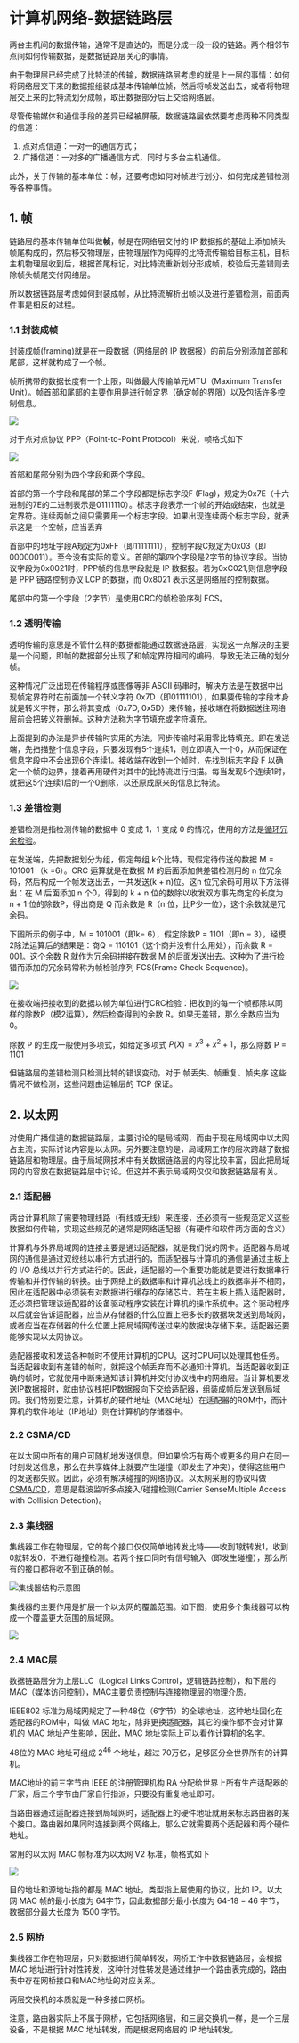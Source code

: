 # 计算机网络-数据链路层


两台主机间的数据传输，通常不是直达的，而是分成一段一段的链路。两个相邻节点间如何传输数据，是数据链路层关心的事情。

<!--more-->

由于物理层已经完成了比特流的传输，数据链路层考虑的就是上一层的事情：如何将网络层交下来的数据报组装成基本传输单位帧，然后将帧发送出去，或者将物理层交上来的比特流划分成帧，取出数据部分后上交给网络层。

尽管传输媒体和通信手段的差异已经被屏蔽，数据链路层依然要考虑两种不同类型的信道：

1. 点对点信道：一对一的通信方式；
2. 广播信道：一对多的广播通信方式，同时与多台主机通信。

此外，关于传输的基本单位：帧，还要考虑如何对帧进行划分、如何完成差错检测等各种事情。

## 1. 帧

链路层的基本传输单位叫做**帧**，帧是在网络层交付的 IP 数据报的基础上添加帧头帧尾构成的，然后移交物理层，由物理层作为纯粹的比特流传输给目标主机，目标主机物理层收到后，根据首尾标记，对比特流重新划分形成帧，校验后无差错则去除帧头帧尾交付网络层。

所以数据链路层考虑如何封装成帧，从比特流解析出帧以及进行差错检测，前面两件事是相反的过程。

### 1.1 封装成帧

封装成帧(framing)就是在一段数据（网络层的 IP 数据报）的前后分别添加首部和尾部，这样就构成了一个帧。

帧所携带的数据长度有一个上限，叫做最大传输单元MTU（Maximum Transfer Unit）。帧首部和尾部的主要作用是进行帧定界（确定帧的界限）以及包括许多控制信息。

![](/images/计算机网络-数据链路层/epub_655484_87.jpg)

对于点对点协议 PPP（Point-to-Point Protocol）来说，帧格式如下

![](/images/计算机网络-数据链路层/epub_655484_98.jfif)

首部和尾部分别为四个字段和两个字段。

首部的第一个字段和尾部的第二个字段都是标志字段F (Flag)，规定为0x7E（十六进制的7E的二进制表示是01111110）。标志字段表示一个帧的开始或结束，也就是定界符。连续两帧之间只需要用一个标志字段。如果出现连续两个标志字段，就表示这是一个空帧，应当丢弃

首部中的地址字段A规定为0xFF（即11111111），控制字段C规定为0x03（即00000011）。至今没有实际的意义。首部的第四个字段是2字节的协议字段。当协议字段为0x0021时，PPP帧的信息字段就是 IP 数据报。若为0xC021,则信息字段是 PPP 链路控制协议 LCP 的数据，而 0x8021 表示这是网络层的控制数据。

尾部中的第一个字段（2字节）是使用CRC的帧检验序列 FCS。

### 1.2 透明传输

透明传输的意思是不管什么样的数据都能通过数据链路层，实现这一点解决的主要是一个问题，即帧的数据部分出现了和帧定界符相同的编码，导致无法正确的划分帧。

这种情况广泛出现在传输程序或图像等非 ASCII 码串时，解决方法是在数据中出现帧定界符时在前面加一个转义字符 0x7D（即01111101），如果要传输的字段本身就是转义字符，那么将其变成（0x7D, 0x5D）来传输，接收端在将数据送往网络层前会把转义符删掉。这种方法称为字节填充或字符填充。

上面提到的办法是异步传输时实用的方法，同步传输时采用零比特填充。即在发送端，先扫描整个信息字段，只要发现有5个连续1，则立即填入一个0，从而保证在信息字段中不会出现6个连续1。接收端在收到一个帧时，先找到标志字段 F 以确定一个帧的边界，接着再用硬件对其中的比特流进行扫描。每当发现5个连续1时，就把这5个连续1后的一个0删除，以还原成原来的信息比特流。

### 1.3 差错检测

差错检测是指检测传输的数据中 0 变成 1，1 变成 0 的情况，使用的方法是[循环冗余检验](https://baike.baidu.com/item/CRC/1453359)。

在发送端，先把数据划分为组，假定每组 k个比特。现假定待传送的数据 M = 101001 （k =6）。CRC 运算就是在数据 M 的后面添加供差错检测用的 n 位冗余码，然后构成一个帧发送出去，一共发送(k + n)位。这n 位冗余码可用以下方法得出：在 M 后面添加 n 个0，得到的 k + n 位的数除以收发双方事先商定的长度为 n + 1 位的除数P，得出商是 Q 而余数是 R（n 位，比P少一位），这个余数就是冗余码。

下图所示的例子中，M = 101001（即k= 6），假定除数P = 1101（即n = 3），经模2除法运算后的结果是：商Q = 110101（这个商并没有什么用处），而余数 R = 001。这个余数 R 就作为冗余码拼接在数据 M 的后面发送出去。这种为了进行检错而添加的冗余码常称为帧检验序列 FCS(Frame Check Sequence)。

![](/images/计算机网络-数据链路层/epub_655484_93.jfif)



在接收端把接收到的数据以帧为单位进行CRC检验：把收到的每一个帧都除以同样的除数P（模2运算），然后检查得到的余数 R。如果无差错，那么余数应当为 0。

除数 P 的生成一般使用多项式，如给定多项式 $P(X) = x^3 + x^2 +1$，那么除数 P = 1101

但链路层的差错检测只检测比特的错误变动，对于 帧丢失、帧重复、帧失序 这些情况不做检测，这些问题由运输层的 TCP 保证。

## 2. 以太网

对使用广播信道的数据链路层，主要讨论的是局域网，而由于现在局域网中以太网占主流，实际讨论内容是以太网。另外要注意的是，局域网工作的层次跨越了数据链路层和物理层。由于局域网技术中有关数据链路层的内容比较丰富，因此把局域网的内容放在数据链路层中讨论。但这并不表示局域网仅仅和数据链路层有关。

### 2.1 适配器

两台计算机除了需要物理线路（有线或无线）来连接，还必须有一些规范定义这些数据如何传输，实现这些规范的通常是网络适配器（有硬件和软件两方面的含义）

计算机与外界局域网的连接主要是通过适配器，就是我们说的网卡。适配器与局域网的通信是通过双绞线以串行方式进行的，而适配器与计算机的通信是通过主板上的 I/O 总线以并行方式进行的。因此，适配器的一个重要功能就是要进行数据串行传输和并行传输的转换。由于网络上的数据率和计算机总线上的数据率并不相同，因此在适配器中必须装有对数据进行缓存的存储芯片。若在主板上插入适配器时，还必须把管理该适配器的设备驱动程序安装在计算机的操作系统中。这个驱动程序以后就会告诉适配器，应当从存储器的什么位置上把多长的数据块发送到局域网，或者应当在存储器的什么位置上把局域网传送过来的数据块存储下来。适配器还要能够实现以太网协议。

适配器接收和发送各种帧时不使用计算机的CPU。这时CPU可以处理其他任务。当适配器收到有差错的帧时，就把这个帧丢弃而不必通知计算机。当适配器收到正确的帧时，它就使用中断来通知该计算机并交付协议栈中的网络层。当计算机要发送IP数据报时，就由协议栈把IP数据报向下交给适配器，组装成帧后发送到局域网。我们特别要注意，计算机的硬件地址（MAC地址）在适配器的ROM中，而计算机的软件地址（IP地址）则在计算机的存储器中。

### 2.2 CSMA/CD

在以太网中所有的用户可随机地发送信息。但如果恰巧有两个或更多的用户在同一时刻发送信息，那么在共享媒体上就要产生碰撞（即发生了冲突），使得这些用户的发送都失败。因此，必须有解决碰撞的网络协议。以太网采用的协议叫做 [CSMA/CD](https://baike.baidu.com/item/CSMA%2FCD)，意思是载波监听多点接入/碰撞检测(Carrier SenseMultiple Access with Collision Detection)。

### 2.3 集线器

集线器工作在物理层，它的每个接口仅仅简单地转发比特——收到1就转发1，收到0就转发0，不进行碰撞检测。若两个接口同时有信号输入（即发生碰撞），那么所有的接口都将收不到正确的帧。

![集线器结构示意图](/images/计算机网络-数据链路层/epub_655484_112.jpg)

集线器的主要作用是扩展一个以太网的覆盖范围。如下图，使用多个集线器可以构成一个覆盖更大范围的局域网。

![](/images/计算机网络-数据链路层/epub_655484_121.jpg)

### 2.4 MAC层

数据链路层分为上层LLC（Logical Links Control，逻辑链路控制），和下层的MAC（媒体访问控制），MAC主要负责控制与连接物理层的物理介质。

IEEE802 标准为局域网规定了一种48位（6字节）的全球地址，这种地址固化在适配器的ROM中，叫做 MAC 地址，除非更换适配器，其它的操作都不会对计算机的 MAC 地址产生影响，因此，MAC 地址实际上可以看作计算机的名字。

48位的 MAC 地址可组成 $2^{46}$ 个地址，超过 70万亿，足够区分全世界所有的计算机。

MAC地址的前三字节由 IEEE 的注册管理机构 RA 分配给世界上所有生产适配器的厂家，后三个字节由厂家自行指派，只要没有重复地址即可。

当路由器通过适配器连接到局域网时，适配器上的硬件地址就用来标志路由器的某个接口。路由器如果同时连接到两个网络上，那么它就需要两个适配器和两个硬件地址。

常用的以太网 MAC 帧标准为以太网 V2 标准，帧格式如下

![](/images/计算机网络-数据链路层/epub_655484_119.jpg)

目的地址和源地址指的都是 MAC 地址，类型指上层使用的协议，比如 IP。以太网 MAC 帧的最小长度为 64字节，因此数据部分最小长度为 64-18 = 46 字节，数据部分最大长度为 1500 字节。

### 2.5 网桥

集线器工作在物理层，只对数据进行简单转发，网桥工作中数据链路层，会根据 MAC 地址进行针对性转发，这种针对性转发是通过维护一个路由表完成的，路由表中存在网桥接口和MAC地址的对应关系。

两层交换机的本质就是一种多接口网桥。

注意，路由器实际上不属于网桥，它包括网络层，和三层交换机一样，是一个三层设备，不是根据 MAC 地址转发，而是根据网络层的 IP 地址转发。
